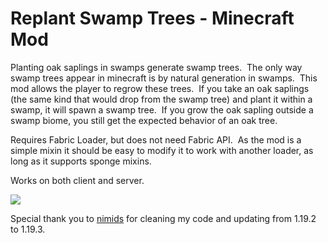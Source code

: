 # Replant Swamp Trees - Minecraft Mod

Planting oak saplings in swamps generate swamp trees.  The only way swamp trees appear in minecraft is by natural generation in swamps.  This mod allows the player to regrow these trees.  If you take an oak saplings (the same kind that would drop from the swamp tree) and plant it within a swamp, it will spawn a swamp tree.  If you grow the oak sapling outside a swamp biome, you still get the expected behavior of an oak tree. 

Requires Fabric Loader, but does not need Fabric API.  
As the mod is a simple mixin it should be easy to modify it to work with another loader, as long as it supports sponge mixins.

Works on both client and server.

![](demo.gif)

Special thank you to [nimids](https://github.com/nimids) for cleaning my code and updating from 1.19.2 to 1.19.3.
